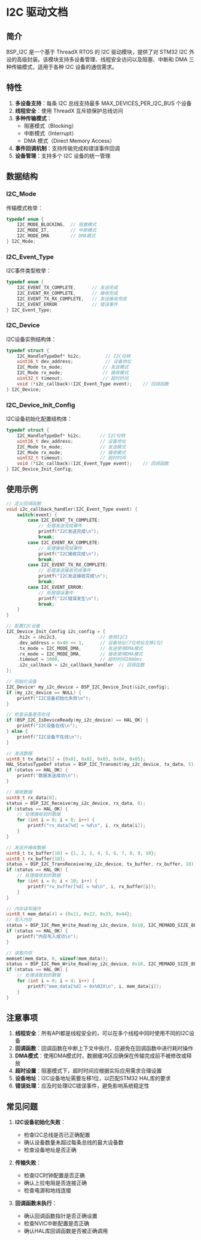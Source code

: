 <!--
 * @Author: laladuduqq 2807523947@qq.com
 * @Date: 2025-08-05 15:35:12
 * @LastEditors: laladuduqq 2807523947@qq.com
 * @LastEditTime: 2025-08-05 15:37:59
 * @FilePath: /threadx_learn/BSP/I2C/i2c.md
 * @Description: 
-->

# I2C 驱动文档

## 简介

BSP_I2C 是一个基于 ThreadX RTOS 的 I2C 驱动模块，提供了对 STM32 I2C 外设的高级封装。该模块支持多设备管理、线程安全访问以及阻塞、中断和 DMA 三种传输模式，适用于各种 I2C 设备的通信需求。

## 特性

1. **多设备支持**：每条 I2C 总线支持最多 MAX_DEVICES_PER_I2C_BUS 个设备
2. **线程安全**：使用 ThreadX 互斥锁保护总线访问
3. **多种传输模式**：
   - 阻塞模式（Blocking）
   - 中断模式（Interrupt）
   - DMA 模式（Direct Memory Access）
4. **事件回调机制**：支持传输完成和错误事件回调
5. **设备管理**：支持多个 I2C 设备的统一管理

## 数据结构

### I2C_Mode

传输模式枚举：

```c
typedef enum {
    I2C_MODE_BLOCKING,  // 阻塞模式
    I2C_MODE_IT,        // 中断模式
    I2C_MODE_DMA        // DMA模式
} I2C_Mode;
```

### I2C_Event_Type

I2C事件类型枚举：

```c
typedef enum {
    I2C_EVENT_TX_COMPLETE,      // 发送完成
    I2C_EVENT_RX_COMPLETE,      // 接收完成
    I2C_EVENT_TX_RX_COMPLETE,   // 发送接收完成
    I2C_EVENT_ERROR             // 错误事件
} I2C_Event_Type;
```

### I2C_Device

I2C设备实例结构体：

```c
typedef struct {
    I2C_HandleTypeDef* hi2c;         // I2C句柄
    uint16_t dev_address;            // 设备地址
    I2C_Mode tx_mode;               // 发送模式
    I2C_Mode rx_mode;               // 接收模式
    uint32_t timeout;               // 超时时间
    void (*i2c_callback)(I2C_Event_Type event);    // 回调函数
} I2C_Device;
```

### I2C_Device_Init_Config

I2C设备初始化配置结构体：

```c
typedef struct {
    I2C_HandleTypeDef* hi2c;       // I2C句柄
    uint16_t dev_address;          // 设备地址
    I2C_Mode tx_mode;              // 发送模式
    I2C_Mode rx_mode;              // 接收模式
    uint32_t timeout;              // 超时时间
    void (*i2c_callback)(I2C_Event_Type event);    // 回调函数
} I2C_Device_Init_Config;
```

## 使用示例

```c
// 定义回调函数
void i2c_callback_handler(I2C_Event_Type event) {
    switch(event) {
        case I2C_EVENT_TX_COMPLETE:
            // 处理发送完成事件
            printf("I2C发送完成\n");
            break;
        case I2C_EVENT_RX_COMPLETE:
            // 处理接收完成事件
            printf("I2C接收完成\n");
            break;
        case I2C_EVENT_TX_RX_COMPLETE:
            // 处理发送接收完成事件
            printf("I2C发送接收完成\n");
            break;
        case I2C_EVENT_ERROR:
            // 处理错误事件
            printf("I2C错误发生\n");
            break;
    }
}

// 配置I2C设备
I2C_Device_Init_Config i2c_config = {
    .hi2c = &hi2c3,                // 使用I2C3
    .dev_address = 0x48 << 1,      // 设备地址(7位地址左移1位)
    .tx_mode = I2C_MODE_DMA,       // 发送使用DMA模式
    .rx_mode = I2C_MODE_DMA,       // 接收使用DMA模式
    .timeout = 1000,               // 超时时间1000ms
    .i2c_callback = i2c_callback_handler  // 回调函数
};

// 初始化设备
I2C_Device* my_i2c_device = BSP_I2C_Device_Init(&i2c_config);
if (my_i2c_device == NULL) {
    printf("I2C设备初始化失败\n");
}

// 检查设备是否在线
if (BSP_I2C_IsDeviceReady(my_i2c_device) == HAL_OK) {
    printf("I2C设备在线\n");
} else {
    printf("I2C设备不在线\n");
}

// 发送数据
uint8_t tx_data[5] = {0x01, 0x02, 0x03, 0x04, 0x05};
HAL_StatusTypeDef status = BSP_I2C_Transmit(my_i2c_device, tx_data, 5);
if (status == HAL_OK) {
    printf("数据发送成功\n");
}

// 接收数据
uint8_t rx_data[8];
status = BSP_I2C_Receive(my_i2c_device, rx_data, 8);
if (status == HAL_OK) {
    // 处理接收到的数据
    for (int i = 0; i < 8; i++) {
        printf("rx_data[%d] = %d\n", i, rx_data[i]);
    }
}

// 发送并接收数据
uint8_t tx_buffer[10] = {1, 2, 3, 4, 5, 6, 7, 8, 9, 10};
uint8_t rx_buffer[10];
status = BSP_I2C_TransReceive(my_i2c_device, tx_buffer, rx_buffer, 10);
if (status == HAL_OK) {
    // 处理接收到的数据
    for (int i = 0; i < 10; i++) {
        printf("rx_buffer[%d] = %d\n", i, rx_buffer[i]);
    }
}

// 内存读写操作
uint8_t mem_data[4] = {0x11, 0x22, 0x33, 0x44};
// 写入内存
status = BSP_I2C_Mem_Write_Read(my_i2c_device, 0x10, I2C_MEMADD_SIZE_8BIT, mem_data, 4, 1);
if (status == HAL_OK) {
    printf("内存写入成功\n");
}

// 读取内存
memset(mem_data, 0, sizeof(mem_data));
status = BSP_I2C_Mem_Write_Read(my_i2c_device, 0x10, I2C_MEMADD_SIZE_8BIT, mem_data, 4, 0);
if (status == HAL_OK) {
    // 处理读取到的数据
    for (int i = 0; i < 4; i++) {
        printf("mem_data[%d] = 0x%02X\n", i, mem_data[i]);
    }
}
```

## 注意事项

1. **线程安全**：所有API都是线程安全的，可以在多个线程中同时使用不同的I2C设备
2. **回调函数**：回调函数在中断上下文中执行，应避免在回调函数中进行耗时操作
3. **DMA模式**：使用DMA模式时，数据缓冲区应确保在传输完成前不被修改或释放
4. **超时设置**：阻塞模式下，超时时间应根据实际应用需求合理设置
5. **设备地址**：I2C设备地址需要左移1位，以匹配STM32 HAL库的要求
6. **错误处理**：应及时处理I2C错误事件，避免影响系统稳定性

## 常见问题

1. **I2C设备初始化失败**：
   
   - 检查I2C总线是否已正确配置
   - 确认设备数量未超过每条总线的最大设备数
   - 检查设备地址是否正确

2. **传输失败**：
   
   - 检查I2C时钟配置是否正确
   - 确认上拉电阻是否连接正确
   - 检查电源和地线连接

3. **回调函数未执行**：
   
   - 确认回调函数指针是否正确设置
   - 检查NVIC中断配置是否正确
   - 确认HAL库回调函数是否被正确调用